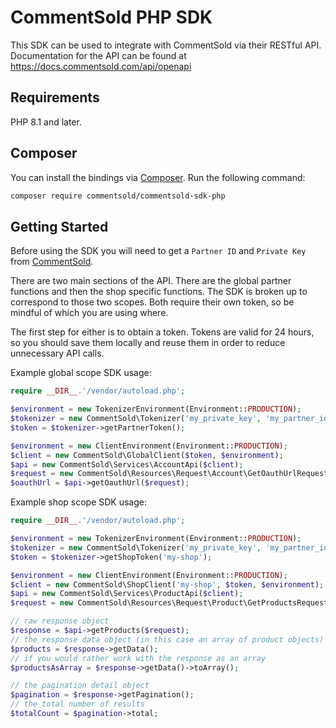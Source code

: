 # CommentSold PHP SDK

This SDK can be used to integrate with CommentSold via their RESTful API. Documentation
for the API can be found at https://docs.commentsold.com/api/openapi

## Requirements
PHP 8.1 and later.

## Composer
You can install the bindings via [Composer](http://getcomposer.org/). Run the following command:

```bash
composer require commentsold/commentsold-sdk-php
```

## Getting Started

Before using the SDK you will need to get a `Partner ID` and `Private Key` from [CommentSold](https://commentsold.com).

There are two main sections of the API. There are the global partner functions and then the shop specific functions.
The SDK is broken up to correspond to those two scopes. Both require their own token, so be mindful of which you are using where.

The first step for either is to obtain a token. Tokens are valid for 24 hours, so you should save them locally and reuse them in order to reduce unnecessary API calls.

Example global scope SDK usage:

```php
require __DIR__.'/vendor/autoload.php';

$environment = new TokenizerEnvironment(Environment::PRODUCTION);
$tokenizer = new CommentSold\Tokenizer('my_private_key', 'my_partner_id', $environment);
$token = $tokenizer->getPartnerToken();

$environment = new ClientEnvironment(Environment::PRODUCTION);
$client = new CommentSold\GlobalClient($token, $environment);
$api = new CommentSold\Services\AccountApi($client);
$request = new CommentSold\Resources\Request\Account\GetOauthUrlRequest(['all'], 'https://my-return-url.com/oauth');
$oauthUrl = $api->getOauthUrl($request);
```

Example shop scope SDK usage:

```php
require __DIR__.'/vendor/autoload.php';

$environment = new TokenizerEnvironment(Environment::PRODUCTION);
$tokenizer = new CommentSold\Tokenizer('my_private_key', 'my_partner_id', $environment);
$token = $tokenizer->getShopToken('my-shop');

$environment = new ClientEnvironment(Environment::PRODUCTION);
$client = new CommentSold\ShopClient('my-shop', $token, $environment);
$api = new CommentSold\Services\ProductApi($client);
$request = new CommentSold\Resources\Request\Product\GetProductsRequest();

// raw response object
$response = $api->getProducts($request);
// the response data object (in this case an array of product objects)
$products = $response->getData();
// if you would rather work with the response as an array
$productsAsArray = $response->getData()->toArray();

// the pagination detail object
$pagination = $response->getPagination();
// the total number of results
$totalCount = $pagination->total;

```
